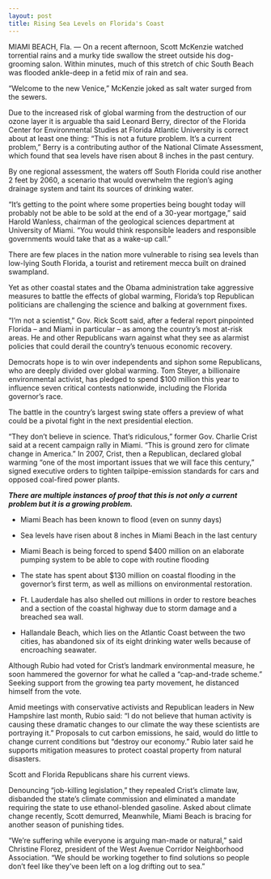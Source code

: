 ```yaml
---
layout: post
title: Rising Sea Levels on Florida's Coast
---
```


MIAMI BEACH, Fla. — On a recent afternoon, Scott McKenzie watched torrential rains and a murky tide swallow the street outside his dog-grooming salon. Within minutes, much of this stretch of chic South Beach was flooded ankle-deep in a fetid mix of rain and sea.

“Welcome to the new Venice,” McKenzie joked as salt water surged from the sewers.

Due to the increased risk of global warming from the destruction of our ozone layer it is arguable tha said Leonard Berry, director of the Florida Center for Environmental Studies at Florida Atlantic University is correct about at least one thing: “This is not a future problem. It’s a current problem,” Berry is a contributing author of the National Climate Assessment, which found that sea levels have risen about 8 inches in the past century.

By one regional assessment, the waters off South Florida could rise another 2 feet by 2060, a scenario that would overwhelm the region’s aging drainage system and taint its sources of drinking water.

“It’s getting to the point where some properties being bought today will probably not be able to be sold at the end of a 30-year mortgage,” said Harold Wanless, chairman of the geological sciences department at University of Miami. “You would think responsible leaders and responsible governments would take that as a wake-up call.”

There are few places in the nation more vulnerable to rising sea levels than low-lying South Florida, a tourist and retirement mecca built on drained swampland.

Yet as other coastal states and the Obama administration take aggressive measures to battle the effects of global warming, Florida’s top Republican politicians are challenging the science and balking at government fixes.

 “I’m not a scientist,” Gov. Rick Scott said, after a federal report pinpointed Florida – and Miami in particular – as among the country’s most at-risk areas. He and other Republicans warn against what they see as alarmist policies that could derail the country’s tenuous economic recovery.

Democrats hope is to win over independents and siphon some Republicans, who are deeply divided over global warming. Tom Steyer, a billionaire environmental activist, has pledged to spend $100 million this year to influence seven critical contests nationwide, including the Florida governor’s race.

The battle in the country’s largest swing state offers a preview of what could be a pivotal fight in the next presidential election.

 “They don’t believe in science. That’s ridiculous,” former Gov. Charlie Crist said at a recent campaign rally in Miami. “This is ground zero for climate change in America.” In 2007, Crist, then a Republican, declared global warming “one of the most important issues that we will face this century,” signed executive orders to tighten tailpipe-emission standards for cars and opposed coal-fired power plants.

***There are multiple instances of proof that this is not only a current problem but it is a growing problem.***

-	Miami Beach has been known to flood (even on sunny days)

-	Sea levels have risen about 8 inches in Miami Beach in the last century

-	Miami Beach is being forced to spend $400 million on an elaborate pumping system to be able to cope with routine flooding

-	The state has spent about $130 million on coastal flooding in the governor’s  first term, as well as millions on environmental restoration.

-	Ft. Lauderdale has also shelled out millions in order to restore beaches and a section of the coastal highway due to storm damage and a breached sea wall.

-	Hallandale Beach, which lies on the Atlantic Coast between the two cities, has abandoned six of its eight drinking water wells because of encroaching seawater.

Although Rubio had voted for Crist’s landmark environmental measure, he soon hammered the governor for what he called a “cap-and-trade scheme.” Seeking support from the growing tea party movement, he distanced himself from the vote.

Amid meetings with conservative activists and Republican leaders in New Hampshire last month, Rubio said: “I do not believe that human activity is causing these dramatic changes to our climate the way these scientists are portraying it.” Proposals to cut carbon emissions, he said, would do little to change current conditions but “destroy our economy.” Rubio later said he supports mitigation measures to protect coastal property from natural disasters.

Scott and Florida Republicans share his current views.

Denouncing “job-killing legislation,” they repealed Crist’s climate law, disbanded the state’s climate commission and eliminated a mandate requiring the state to use ethanol-blended gasoline. Asked about climate change recently, Scott demurred, Meanwhile, Miami Beach is bracing for another season of punishing tides.

“We’re suffering while everyone is arguing man-made or natural,” said Christine Florez, president of the West Avenue Corridor Neighborhood Association. “We should be working together to find solutions so people don’t feel like they’ve been left on a log drifting out to sea.”
